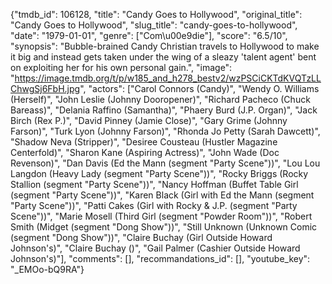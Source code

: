 {"tmdb_id": 106128, "title": "Candy Goes to Hollywood", "original_title": "Candy Goes to Hollywood", "slug_title": "candy-goes-to-hollywood", "date": "1979-01-01", "genre": ["Com\u00e9die"], "score": "6.5/10", "synopsis": "Bubble-brained Candy Christian travels to Hollywood to make it big and instead gets taken under the wing of a sleazy 'talent agent' bent on exploiting her for his own personal gain.", "image": "https://image.tmdb.org/t/p/w185_and_h278_bestv2/wzPSCiCKTdKVQTzLLChwgSj6FbH.jpg", "actors": ["Carol Connors (Candy)", "Wendy O. Williams (Herself)", "John Leslie (Johnny Dooropener)", "Richard Pacheco (Chuck Bareass)", "Delania Raffino (Samantha)", "Phaery Burd (J.P. Organ)", "Jack Birch (Rex P.)", "David Pinney (Jamie Close)", "Gary Grime (Johnny Farson)", "Turk Lyon (Johnny Farson)", "Rhonda Jo Petty (Sarah Dawcett)", "Shadow Neva (Stripper)", "Desiree Cousteau (Hustler Magazine Centerfold)", "Sharon Kane (Aspiring Actress)", "John Wade (Doc Revenson)", "Dan Davis (Ed the Mann (segment \"Party Scene\"))", "Lou Lou Langdon (Heavy Lady (segment \"Party Scene\"))", "Rocky Briggs (Rocky Stallion (segment \"Party Scene\"))", "Nancy Hoffman (Buffet Table Girl (segment \"Party Scene\"))", "Karen Black (Girl with Ed the Mann (segment \"Party Scene\"))", "Patti Cakes (Girl with Rocky & J.P. (segment \"Party Scene\"))", "Marie Mosell (Third Girl (segment \"Powder Room\"))", "Robert Smith (Midget (segment \"Dong Show\"))", "Still Unknown (Unknown Comic (segment \"Dong Show\"))", "Claire Buchay (Girl Outside Howard Johnson's)", "Claire Buchay ()", "Gail Palmer (Cashier Outside Howard Johnson's)"], "comments": [], "recommandations_id": [], "youtube_key": "_EMOo-bQ9RA"}